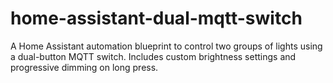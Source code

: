 # home-assistant-dual-mqtt-switch
A Home Assistant automation blueprint to control two groups of lights using a dual-button MQTT switch. Includes custom brightness settings and progressive dimming on long press.

